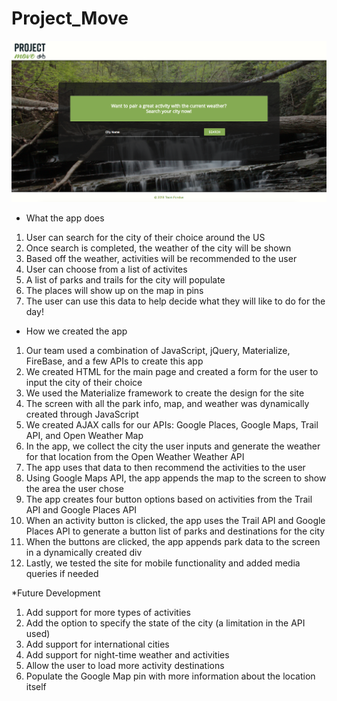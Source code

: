 # Project_Move

![Page ScreenShot](assets/images/page-screenshot.png)

* What the app does

1. User can search for the city of their choice around the US
2. Once search is completed, the weather of the city will be shown
3. Based off the weather, activities will be recommended to the user
4. User can choose from a list of activites
5. A list of parks and trails for the city will populate 
6. The places will show up on the map in pins 
7. The user can use this data to help decide what they will like to do for the day!

* How we created the app

1. Our team used a combination of JavaScript, jQuery, Materialize, FireBase, and a few APIs to create this app
2. We created HTML for the main page and created a form for the user to input the city of their choice
3. We used the Materialize framework to create the design for the site
4. The screen with all the park info, map, and weather was dynamically created through JavaScript
5. We created AJAX calls for our APIs: Google Places, Google Maps, Trail API, and Open Weather Map
6. In the app, we collect the city the user inputs and generate the weather for that location from the Open Weather Weather API
7. The app uses that data to then recommend the activities to the user
8. Using Google Maps API, the app appends the map to the screen to show the area the user chose
9. The app creates four button options based on activities from the Trail API and Google Places API
10. When an activity button is clicked, the app uses the Trail API and Google Places API to generate a button list of parks and destinations for the city
11. When the buttons are clicked, the app appends park data to the screen in a dynamically created div
12. Lastly, we tested the site for mobile functionality and added media queries if needed

*Future Development

1. Add support for more types of activities
2. Add the option to specify the state of the city (a limitation in the API used)
3. Add support for international cities
4. Add support for night-time weather and activities
5. Allow the user to load more activity destinations
6. Populate the Google Map pin with more information about the location itself
